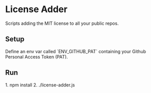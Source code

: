 <h1>License Adder</h1>
Scripts adding the MIT license to all your public repos.


<h2> Setup</h2>
Define an env var called `ENV_GITHUB_PAT` containing your Github Personal Access Token (PAT).

<h2>Run</h2>
1. npm install
2. ./license-adder.js
